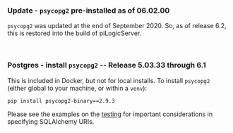 ### Update - `psycopg2` pre-installed as of 06.02.00

`psycopg2` was updated at the end of September 2020.  So, as of release 6.2, this is restored into the build of piLogicServer.

&nbsp;

### Postgres - install `psycopg2` -- Release 5.03.33 through 6.1

This is included in Docker, but not for local installs.  To install `psycopg2` (either global to your machine, or within a `venv`):

```bash
pip install psycopg2-binary==2.9.3
```

Please see the examples on the [testing](../Database-Connectivity) for important considerations in specifying SQLAlchemy URIs.


